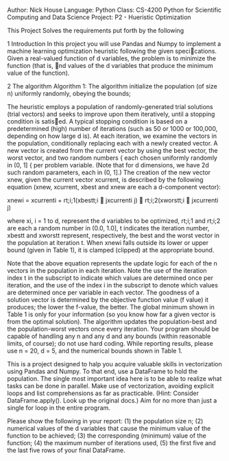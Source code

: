 Author: Nick House
Language: Python
Class: CS-4200 Python for Scientific Computing and Data Science
Project: P2 - Hueristic Optimization

This Project Solves the requirements put forth by the following


1 Introduction
In this project you will use Pandas and Numpy to implement a machine learning optimization
heuristic following the given specications. Given a real-valued function of d variables, the
problem is to minimize the function (that is, nd values of the d variables that produce the
minimum value of the function).


2 The algorithm
Algorithm 1: The algorithm
initialize the population (of size n) uniformly randomly, obeying the bounds;

The heuristic employs a population of randomly-generated trial solutions (trial vectors)
and seeks to improve upon them iteratively, until a stopping condition is satised. A typical
stopping condition is based on a predetermined (high) number of iterations (such as 50 or
1000 or 100,000, depending on how large d is). At each iteration, we examine the vectors in
the population, conditionally replacing each with a newly created vector. A new vector is created 
from the current vector by using the best vector, the worst vector, and two random
numbers { each chosen uniformly randomly in (0, 1] { per problem variable. (Note that for d
dimensions, we have 2d such random parameters, each in (0, 1].) The creation of the new
vector xnew, given the current vector xcurrent, is described by the following equation (xnew,
xcurrent, xbest and xnew are each a d-component vector):

xnewi = xcurrenti + rt;i;1(xbestt;i 􀀀 jxcurrenti j) 􀀀 rt;i;2(xworstt;i 􀀀 jxcurrenti j)

where xi, i = 1 to d, represent the d variables to be optimized, rt;i;1 and rt;i;2 are each a
random number in (0.0, 1.0], t indicates the iteration number, xbestt and xworstt represent,
respectively, the best and the worst vector in the population at iteration t. When xnewi falls
outside its lower or upper bound (given in Table 1), it is clamped (clipped) at the appropriate
bound.


Note that the above equation represents the update logic for each of the n vectors in the
population in each iteration. Note the use of the iteration index t in the subscript to indicate
which values are determined once per iteration, and the use of the index i in the subscript to
denote which values are determined once per variable in each vector.
The goodness of a solution vector is determined by the objective function value (f value)
it produces; the lower the f-value, the better. The global minimum shown in Table 1 is only
for your information (so you know how far a given vector is from the optimal solution). The
algorithm updates the population-best and the population-worst vectors once every iteration.
Your program should be capable of handling any n and any d and any bounds (within
reasonable limits, of course); do not use hard coding. While reporting results, please use
n = 20, d = 5, and the numerical bounds shown in Table 1. 

This is a project designed to halp you acquire valuable skills in vectorization using
Pandas and Numpy. To that end, use a DataFrame to hold the population. The single most
important idea here is to be able to realize what tasks can be done in parallel. Make use of
vectorization, avoiding explicit loops and list comprehensions as far as practicable. (Hint:
Consider DataFrame.apply(). Look up the original docs.) Aim for no more than just a single
for loop in the entire program.

Please show the following in your report: 
(1) the population size n; 
(2) numerical values
of the d variables that cause the minimum value of the function to be achieved; 
(3) the
corresponding (minimum) value of the function; 
(4) the maximum number of iterations used,
(5) the first five and the last five rows of your final DataFrame.
